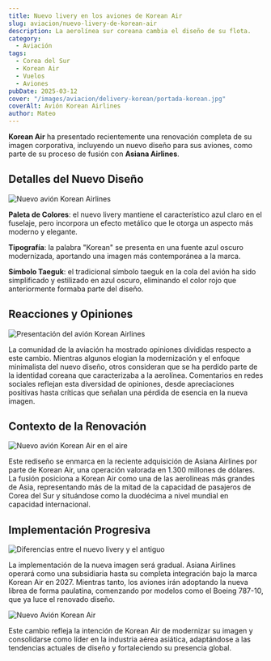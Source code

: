 ```yaml
---
title: Nuevo livery en los aviones de Korean Air
slug: aviacion/nuevo-livery-de-korean-air
description: La aerolínea sur coreana cambia el diseño de su flota.
category:
  - Aviación
tags:
  - Corea del Sur
  - Korean Air
  - Vuelos 
  - Aviones
pubDate: 2025-03-12
cover: "/images/aviacion/delivery-korean/portada-korean.jpg"
coverAlt: Avión Korean Airlines
author: Mateo 
---
```


**Korean Air** ha presentado recientemente una renovación completa de su imagen corporativa, incluyendo un nuevo diseño para sus aviones, como parte de su proceso de fusión con **Asiana Airlines**. 


## Detalles del Nuevo Diseño
<img src="/images/aviacion/delivery-korean/korean.jpeg" alt="Nuevo avión Korean Airlines">

**Paleta de Colores**: el nuevo livery mantiene el característico azul claro en el fuselaje, pero incorpora un efecto metálico que le otorga un aspecto más moderno y elegante. 


**Tipografía**: la palabra "Korean" se presenta en una fuente azul oscuro modernizada, aportando una imagen más contemporánea a la marca. 


**Símbolo Taeguk**: el tradicional símbolo taeguk en la cola del avión ha sido simplificado y estilizado en azul oscuro, eliminando el color rojo que anteriormente formaba parte del diseño. 


## Reacciones y Opiniones
<img src="/images/aviacion/delivery-korean/korean-avion3.jpg" alt="Presentación del avión Korean Airlines">

La comunidad de la aviación ha mostrado opiniones divididas respecto a este cambio. Mientras algunos elogian la modernización y el enfoque minimalista del nuevo diseño, otros consideran que se ha perdido parte de la identidad coreana que caracterizaba a la aerolínea. Comentarios en redes sociales reflejan esta diversidad de opiniones, desde apreciaciones positivas hasta críticas que señalan una pérdida de esencia en la nueva imagen. 


## Contexto de la Renovación
<img src="/images/aviacion/delivery-korean/korean3.jpeg" alt="Nuevo avión Korean Air en el aire">

Este rediseño se enmarca en la reciente adquisición de Asiana Airlines por parte de Korean Air, una operación valorada en 1.300 millones de dólares. La fusión posiciona a Korean Air como una de las aerolíneas más grandes de Asia, representando más de la mitad de la capacidad de pasajeros de Corea del Sur y situándose como la duodécima a nivel mundial en capacidad internacional. 


## Implementación Progresiva
<img src="/images/aviacion/delivery-korean/korean4.jpeg" alt="Diferencias entre el nuevo livery y el antiguo">

La implementación de la nueva imagen será gradual. Asiana Airlines operará como una subsidiaria hasta su completa integración bajo la marca Korean Air en 2027. Mientras tanto, los aviones irán adoptando la nueva librea de forma paulatina, comenzando por modelos como el Boeing 787-10, que ya luce el renovado diseño. 

<img src="/images/aviacion/delivery-korean/korean10.jpeg" alt="Nuevo Avión Korean Air">

Este cambio refleja la intención de Korean Air de modernizar su imagen y consolidarse como líder en la industria aérea asiática, adaptándose a las tendencias actuales de diseño y fortaleciendo su presencia global.